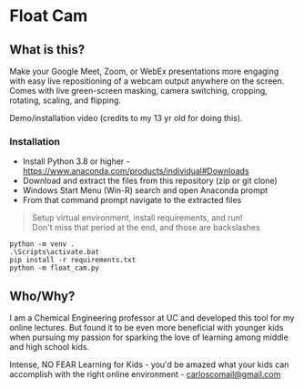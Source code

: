# Float Cam

## What is this?
Make your Google Meet, Zoom, or WebEx presentations more engaging with easy live repositioning of a webcam output anywhere on the screen. Comes with live green-screen masking, camera switching, cropping, rotating, scaling, and flipping.

Demo/installation video (credits to my 13 yr old for doing this).

### Installation
- Install Python 3.8 or higher - https://www.anaconda.com/products/individual#Downloads
- Download and extract the files from this repository (zip or git clone)
- Windows Start Menu (Win-R) search and open Anaconda prompt
- From that command prompt navigate to the extracted files

> Setup virtual environment, install requirements, and run! <br>
> Don't miss that period at the end, and those are backslashes

```shell
python -m venv .
.\Scripts\activate.bat
pip install -r requirements.txt
python -m float_cam.py
```


## Who/Why?
I am a Chemical Engineering professor at UC and developed this tool for my online lectures. 
But found it to be even more beneficial with younger kids when pursuing my passion for 
sparking the love of learning among middle and high school kids.

Intense, NO FEAR Learning for Kids - you'd be amazed what your kids can accomplish
 with the right online environment - carloscomail@gmail.com
